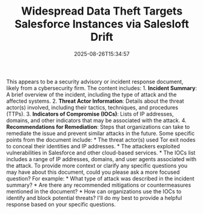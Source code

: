 ﻿---
title: "Widespread Data Theft Targets Salesforce Instances via Salesloft Drift"
date: "2025-08-26T15:34:57"
category: "Markets"
summary: ""
slug: "widespread data theft targets salesforce instances via sales"
source_urls:
  - "https://cloud.google.com/blog/topics/threat-intelligence/data-theft-salesforce-instances-via-salesloft-drift/"
seo:
  title: "Widespread Data Theft Targets Salesforce Instances via Salesloft Drift | Hash n Hedge"
  description: ""
  keywords: ["news", "markets", "brief"]
---
This appears to be a security advisory or incident response document, likely from a cybersecurity firm. The content includes:  1. **Incident Summary**: A brief overview of the incident, including the type of attack and the affected systems. 2. **Threat Actor Information**: Details about the threat actor(s) involved, including their tactics, techniques, and procedures (TTPs). 3. **Indicators of Compromise (IOCs)**: Lists of IP addresses, domains, and other indicators that may be associated with the attack. 4. **Recommendations for Remediation**: Steps that organizations can take to remediate the issue and prevent similar attacks in the future.  Some specific points from the document include:  * The threat actor(s) used Tor exit nodes to conceal their identities and IP addresses. * The attackers exploited vulnerabilities in Salesforce and other cloud-based services. * The IOCs list includes a range of IP addresses, domains, and user agents associated with the attack.  To provide more context or clarify any specific questions you may have about this document, could you please ask a more focused question? For example:  * What type of attack was described in the incident summary? * Are there any recommended mitigations or countermeasures mentioned in the document? * How can organizations use the IOCs to identify and block potential threats?  I'll do my best to provide a helpful response based on your specific questions. 
